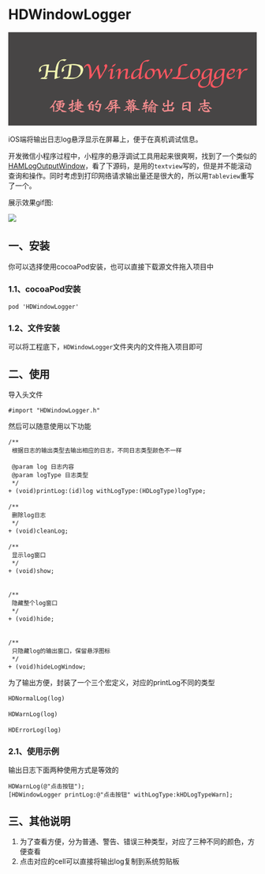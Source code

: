 # HDWindowLogger

![](./cocoapodTool.png)

iOS端将输出日志log悬浮显示在屏幕上，便于在真机调试信息。

开发微信小程序过程中，小程序的悬浮调试工具用起来很爽啊，找到了一个类似的[HAMLogOutputWindow](https://github.com/DaiYue/HAMLogOutputWindow)，看了下源码，是用的`textview`写的，但是并不能滚动查询和操作。同时考虑到打印网络请求输出量还是很大的，所以用`Tableview`重写了一个。

展示效果gif图:

![](./demo.gif)

## 一、安装

你可以选择使用cocoaPod安装，也可以直接下载源文件拖入项目中

### 1.1、cocoaPod安装

```
pod 'HDWindowLogger'
```

### 1.2、文件安装

可以将工程底下，`HDWindowLogger`文件夹内的文件拖入项目即可

## 二、使用

导入头文件

```
#import "HDWindowLogger.h"
```

然后可以随意使用以下功能

```
/**
 根据日志的输出类型去输出相应的日志，不同日志类型颜色不一样

 @param log 日志内容
 @param logType 日志类型
 */
+ (void)printLog:(id)log withLogType:(HDLogType)logType;

/**
 删除log日志
 */
+ (void)cleanLog;

/**
 显示log窗口
 */
+ (void)show;


/**
 隐藏整个log窗口
 */
+ (void)hide;


/**
 只隐藏log的输出窗口，保留悬浮图标
 */
+ (void)hideLogWindow;
```

为了输出方便，封装了一个三个宏定义，对应的printLog不同的类型

```
HDNormalLog(log)

HDWarnLog(log)

HDErrorLog(log)
```

### 2.1、使用示例

输出日志下面两种使用方式是等效的

```
HDWarnLog(@"点击按钮");
[HDWindowLogger printLog:@"点击按钮" withLogType:kHDLogTypeWarn];
```

## 三、其他说明

1. 为了查看方便，分为普通、警告、错误三种类型，对应了三种不同的颜色，方便查看
2. 点击对应的cell可以直接将输出log复制到系统剪贴板
